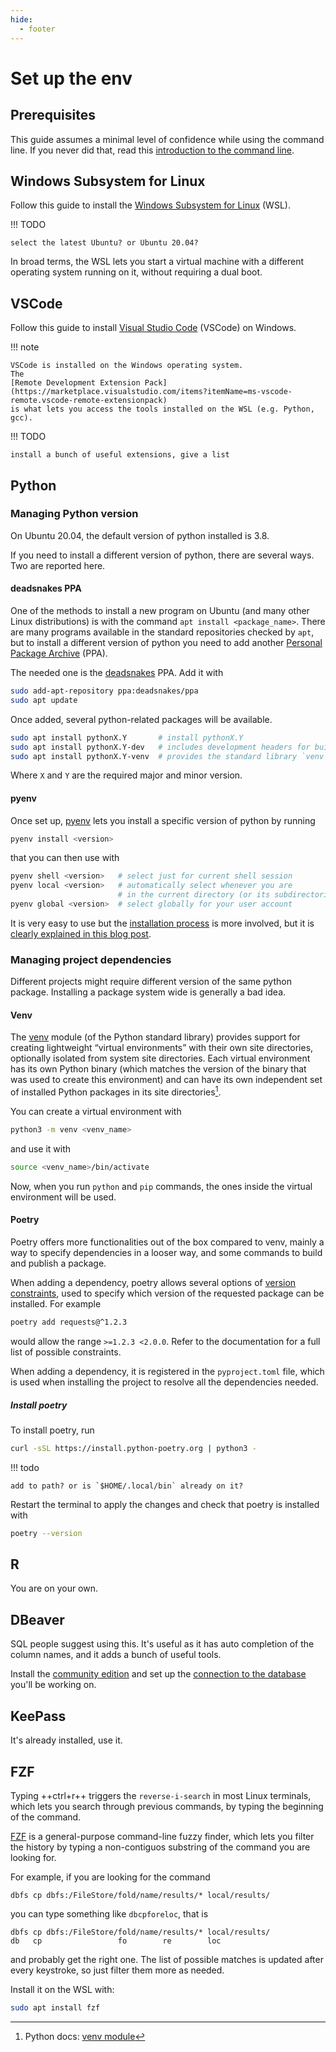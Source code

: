 ```yaml
---
hide:
  - footer
---
```


# Set up the env

## Prerequisites

This guide assumes a minimal level of confidence while using the command line.
If you never did that, read this
[introduction to the command line](../../general/unix).

## Windows Subsystem for Linux

Follow this guide to install the
[Windows Subsystem for Linux](https://learn.microsoft.com/en-us/windows/wsl/install)
(WSL).

!!! TODO

    select the latest Ubuntu? or Ubuntu 20.04?

In broad terms, the WSL lets you start a virtual machine with a different operating system running on it, without requiring a dual boot.

## VSCode

Follow this guide to install
[Visual Studio Code](https://learn.microsoft.com/en-us/windows/wsl/tutorials/wsl-vscode)
(VSCode) on Windows.

!!! note

    VSCode is installed on the Windows operating system.
    The
    [Remote Development Extension Pack](https://marketplace.visualstudio.com/items?itemName=ms-vscode-remote.vscode-remote-extensionpack)
    is what lets you access the tools installed on the WSL (e.g. Python, gcc).

!!! TODO

    install a bunch of useful extensions, give a list

## Python

### Managing Python version

On Ubuntu 20.04, the default version of python installed is 3.8.

If you need to install a different version of python,
there are several ways.
Two are reported here.

#### deadsnakes PPA

One of the methods to install a new program on Ubuntu
(and many other Linux distributions)
is with the command `apt install <package_name>`.
There are many programs available in the standard repositories checked by `apt`,
but to install a different version of python you need to add another
[Personal Package Archive](https://help.ubuntu.com/stable/ubuntu-help/addremove-ppa.html.en) (PPA).

The needed one is the
[deadsnakes](https://launchpad.net/~deadsnakes/+archive/ubuntu/ppa)
PPA. Add it with

``` bash
sudo add-apt-repository ppa:deadsnakes/ppa
sudo apt update
```

Once added, several python-related packages will be available.

``` bash
sudo apt install pythonX.Y       # install pythonX.Y
sudo apt install pythonX.Y-dev   # includes development headers for building C extensions
sudo apt install pythonX.Y-venv  # provides the standard library `venv` module
```

Where `X` and `Y` are the required major and minor version.

#### pyenv

Once set up,
[pyenv](https://github.com/pyenv/pyenv)
lets you install a specific version of python by running

``` bash
pyenv install <version>
```

that you can then use with

``` bash
pyenv shell <version>   # select just for current shell session
pyenv local <version>   # automatically select whenever you are
                        # in the current directory (or its subdirectories)
pyenv global <version>  # select globally for your user account
```

It is very easy to use but the
[installation process](https://github.com/pyenv/pyenv#set-up-your-shell-environment-for-pyenv)
is more involved,
but it is
[clearly explained in this blog post](https://cjolowicz.github.io/posts/hypermodern-python-01-setup/#installing-python-with-pyenv).

### Managing project dependencies

Different projects might require different version of the same python package.
Installing a package system wide is generally a bad idea.

<!-- Virtual environments are Python's solution to this problem.
You can create an environment with different versions of the dependencies
(and even of python)
for each project. -->

#### Venv

The
[venv](https://docs.python.org/3/library/venv.html)
module 
(of the Python standard library)
provides support for creating lightweight “virtual environments” with their own site directories, optionally isolated from system site directories. Each virtual environment has its own Python binary (which matches the version of the binary that was used to create this environment) and can have its own independent set of installed Python packages in its site directories[^1].

You can create a virtual environment with

``` bash
python3 -m venv <venv_name>
```

and use it with

``` bash
source <venv_name>/bin/activate
```

Now, when you run `python` and `pip` commands,
the ones inside the virtual environment will be used.

#### Poetry

Poetry offers more functionalities out of the box compared to venv,
mainly a way to specify dependencies in a looser way,
and some commands to build and publish a package.

When adding a dependency,
poetry allows several options of
[version constraints](https://python-poetry.org/docs/dependency-specification/),
used to specify which version of the requested package can be installed.
For example

``` bash
poetry add requests@^1.2.3
``` 

would allow the range `>=1.2.3 <2.0.0`.
Refer to the documentation for a full list of possible constraints.

When adding a dependency,
it is registered in the `pyproject.toml` file,
which is used when installing the project to resolve all the dependencies needed.

<!--
| operator                             | val  |
| :----------------------------------- | ---- |
| `^` [Caret][poetry_caret]            | data |
| `~` [Tilde][poetry_tilde]            |      |
| `*` [Wildcard][poetry_wildcard]      |      |
| `<` [Inequality][poetry_inequality]  |      |
| `==` [Exact][poetry_exact]           |      |
| [Multiple][poetry_multiple]          |      |
-->

##### Install poetry

To install poetry, run

``` bash
curl -sSL https://install.python-poetry.org | python3 -
```

!!! todo

    add to path? or is `$HOME/.local/bin` already on it?

Restart the terminal to apply the changes and check that poetry is installed with

``` bash
poetry --version
```

## R

You are on your own.

## DBeaver

SQL people suggest using this.
It's useful as it has auto completion of the column names,
and it adds a bunch of useful tools.

Install the
[community edition](https://dbeaver.io/download/)
and set up the
[connection to the database](https://dbeaver.com/2022/03/03/how-to-create-database-connection-in-dbeaver/)
you'll be working on.

## KeePass

It's already installed, use it.

## FZF

Typing ++ctrl+r++
triggers the `reverse-i-search`
in most Linux terminals,
which lets you search through previous commands,
by typing the beginning of the command.

[FZF](https://github.com/junegunn/fzf)
is a general-purpose command-line fuzzy finder,
which lets you filter the history
by typing a non-contiguos substring of the command you are looking for.

For example, if you are looking for the command

```
dbfs cp dbfs:/FileStore/fold/name/results/* local/results/
```

you can type something like `dbcpforeloc`, that is

```
dbfs cp dbfs:/FileStore/fold/name/results/* local/results/
db   cp                 fo        re        loc
```

and probably get the right one.
The list of possible matches is updated after every keystroke,
so just filter them more as needed.

Install it on the WSL with:

``` bash
sudo apt install fzf
```

[^1]: Python docs: [venv module](https://docs.python.org/3/library/venv.html#module-venv)

[poetry_caret]: https://python-poetry.org/docs/dependency-specification/#caret-requirements
[poetry_tilde]: https://python-poetry.org/docs/dependency-specification/#tilde-requirements
[poetry_wildcard]: https://python-poetry.org/docs/dependency-specification/#wildcard-requirements
[poetry_inequality]: https://python-poetry.org/docs/dependency-specification/#inequality-requirements
[poetry_multiple]: https://python-poetry.org/docs/dependency-specification/#multiple-requirements
[poetry_exact]: https://python-poetry.org/docs/dependency-specification/#exact-requirements